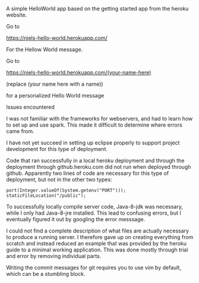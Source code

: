 
A simple HelloWorld app based on the getting started app from the heroku website.

Go to 

https://niels-hello-world.herokuapp.com/

For the Hellow World message.

Go to 

https://niels-hello-world.herokuapp.com/(your-name-here)

(replace (your name here with a name))

for a personalized Hello World message

Issues encountered

I was not familiar with the frameworks for webservers, and had to learn how to set up and use spark. This made it difficult to determine where errors came from.

I have not yet succeed in setting up eclipse properly to support project development for this type of deployment.

Code that ran successfully in a local heroku deployment and through the deployment through github.heroku.com did not run when deployed through github. Apparently two lines of code are necessary for this type of deployment, but not in the other two types:

    port(Integer.valueOf(System.getenv("PORT")));
    staticFileLocation("/public");


To successfully locally compile server code, Java-8-jdk was necessary, while I only had Java-8-jre installed. This lead to confusing errors, but I eventually figured it out by googling the error messsage.

I could not find a complete description of what files are actually necessary to produce a running server. I therefore gave up on creating everything from scratch and instead reduced an example that was provided by the heroku guide to a minimal working application. This was done mostly through trial and error by removing individual parts.

Writing the commit messages for git requires you to use vim by default, which can be a stumbling block.
